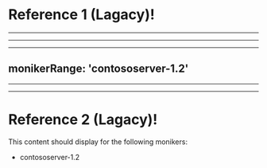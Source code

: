 # Reference 1 (Lagacy)!

---
---
---
monikerRange: 'contososerver-1.2'
---
---
---

# Reference 2 (Lagacy)!

This content should display for the following monikers:
* contososerver-1.2
